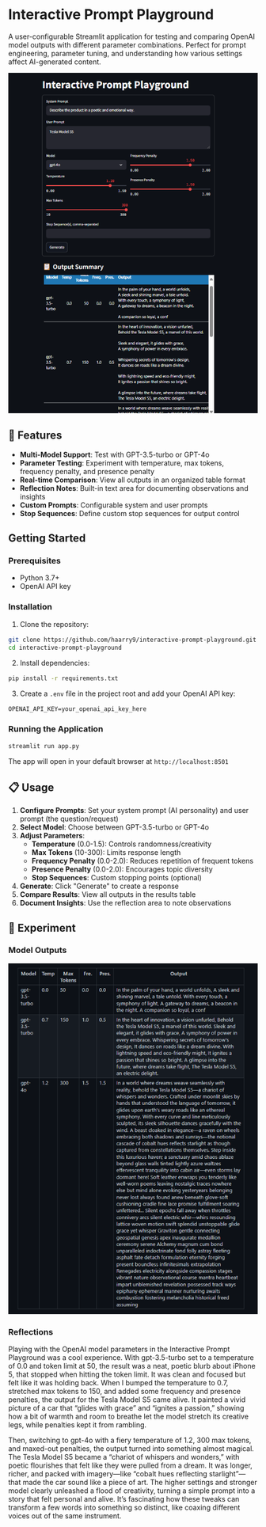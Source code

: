 # Interactive Prompt Playground

A user-configurable Streamlit application for testing and comparing OpenAI model outputs with different parameter combinations. Perfect for prompt engineering, parameter tuning, and understanding how various settings affect AI-generated content.

![App UI](AppUI.png)

## 🎯 Features

- **Multi-Model Support**: Test with GPT-3.5-turbo or GPT-4o
- **Parameter Testing**: Experiment with temperature, max tokens, frequency penalty, and presence penalty
- **Real-time Comparison**: View all outputs in an organized table format
- **Reflection Notes**: Built-in text area for documenting observations and insights
- **Custom Prompts**: Configurable system and user prompts
- **Stop Sequences**: Define custom stop sequences for output control

##  Getting Started

### Prerequisites

- Python 3.7+
- OpenAI API key

### Installation

1. Clone the repository:
```bash
git clone https://github.com/haarry9/interactive-prompt-playground.git
cd interactive-prompt-playground
```

2. Install dependencies:
```bash
pip install -r requirements.txt
```

3. Create a `.env` file in the project root and add your OpenAI API key:
```
OPENAI_API_KEY=your_openai_api_key_here
```

### Running the Application

```bash
streamlit run app.py
```

The app will open in your default browser at `http://localhost:8501`

## 📋 Usage

1. **Configure Prompts**: Set your system prompt (AI personality) and user prompt (the question/request)
2. **Select Model**: Choose between GPT-3.5-turbo or GPT-4o
3. **Adjust Parameters**:
   - **Temperature** (0.0-1.5): Controls randomness/creativity
   - **Max Tokens** (10-300): Limits response length
   - **Frequency Penalty** (0.0-2.0): Reduces repetition of frequent tokens
   - **Presence Penalty** (0.0-2.0): Encourages topic diversity
   - **Stop Sequences**: Custom stopping points (optional)
4. **Generate**: Click "Generate" to create a response
5. **Compare Results**: View all outputs in the results table
6. **Document Insights**: Use the reflection area to note observations

## 🔬 Experiment

### Model Outputs

![Output](output.png)

### Reflections

Playing with the OpenAI model parameters in the Interactive Prompt Playground was a cool experience. With gpt-3.5-turbo set to a temperature of 0.0 and token limit at 50, the result was a neat, poetic blurb about iPhone 5, that stopped when hitting the token limit. It was clean and focused but felt like it was holding back. When I bumped the temperature to 0.7, stretched max tokens to 150, and added some frequency and presence penalties, the output for the Tesla Model S5 came alive. It painted a vivid picture of a car that “glides with grace” and “ignites a passion,” showing how a bit of warmth and room to breathe let the model stretch its creative legs, while penalties kept it from rambling.

Then, switching to gpt-4o with a fiery temperature of 1.2, 300 max tokens, and maxed-out penalties, the output turned into something almost magical. The Tesla Model S5 became a “chariot of whispers and wonders,” with poetic flourishes that felt like they were pulled from a dream. It was longer, richer, and packed with imagery—like “cobalt hues reflecting starlight”—that made the car sound like a piece of art. The higher settings and stronger model clearly unleashed a flood of creativity, turning a simple prompt into a story that felt personal and alive. It’s fascinating how these tweaks can transform a few words into something so distinct, like coaxing different voices out of the same instrument.
